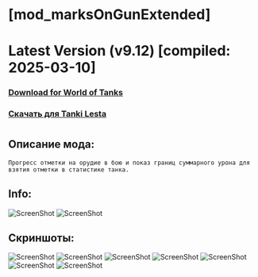 # [mod_marksOnGunExtended]
# Latest Version (v9.12) [compiled: 2025-03-10]
### [**Download for World of Tanks**](https://github.com/spoter/spoter-mods/releases/download/latest/mod_marksOnGunExtended.zip)
### [**Скачать для Tanki Lesta**](https://github.com/spoter/spoter-mods/releases/download/latest/mod_marksOnGunExtended_RU.zip)
#
## Описание мода:
    Прогресс отметки на орудие в бою и показ границ суммарного урона для взятия отметки в статистике танка.

## Info:
![ScreenShot](./ui_extended.png) ![ScreenShot](./ui_simple.png)

## Скриншоты:
![ScreenShot](./screen.jpg)
![ScreenShot](./screen1.jpg)
![ScreenShot](./screen2.jpg)
![ScreenShot](./screen3.jpg)
![ScreenShot](./screen4.jpg)
![ScreenShot](./screen5.jpg)
![ScreenShot](./screen6.jpg)







